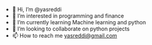 - 👋 Hi, I’m @yasreddi
- 👀 I’m interested in programming and finance
- 🌱 I’m currently learning Machine learning and python
- 💞️ I’m looking to collaborate on python projects
- 📫 How to reach me yasreddi@gmail.com

<!---
yasreddi/yasreddi is a ✨ special ✨ repository because its `README.md` (this file) appears on your GitHub profile.
You can click the Preview link to take a look at your changes.
--->
